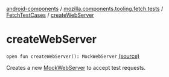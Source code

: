[android-components](../../index.md) / [mozilla.components.tooling.fetch.tests](../index.md) / [FetchTestCases](index.md) / [createWebServer](./create-web-server.md)

# createWebServer

`open fun createWebServer(): MockWebServer` [(source)](https://github.com/mozilla-mobile/android-components/blob/master/components/tooling/fetch-tests/src/main/java/mozilla/components/tooling/fetch/tests/FetchTestCases.kt#L48)

Creates a new [MockWebServer](#) to accept test requests.

